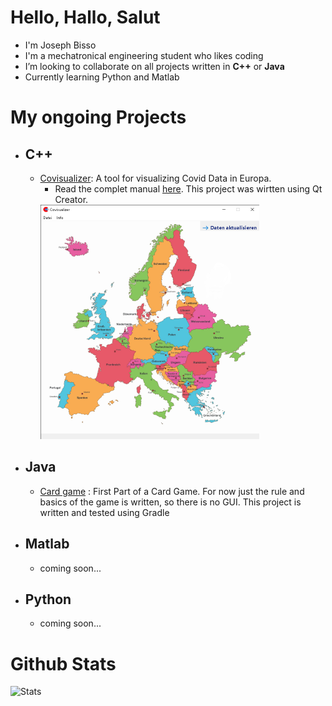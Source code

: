 # Hello, Hallo, Salut #
- I'm Joseph Bisso
- I'm a mechatronical engineering student who likes coding
- I’m looking to collaborate on all projects written in **C++** or **Java**
- Currently learning Python and Matlab

# My ongoing Projects #
- ## C++ ##
  - [Covisualizer](https://github.com/JosephBisso/Starlink): A tool for visualizing Covid Data in Europa. 
    - Read the complet manual [here](https://github.com/JosephBisso/Starlink/blob/master/manual%20instruction/Anleitung.pdf). This project was wirtten using Qt Creator.
    <img src="https://github.com/JosephBisso/Starlink/blob/master/manual%20instruction/Covisualizer%2019.08.2020%2015_31_03.png" width="350">
    
- ## Java ##
  - [Card game](https://github.com/JosephBisso/Java_Poject) : First Part of a Card Game. For now just the rule and basics of the game is written, so there is no GUI. This project is written and tested using Gradle

- ## Matlab ##
  - coming soon...
  
- ## Python ##
  - coming soon... 
  
# Github Stats #
![Stats](https://github-readme-stats.vercel.app/api?username=JosephBisso&&show_icons=true&title_color=ffffff&icon_color=bb2acf&text_color=daf7dc&bg_color=151515)

<!---
JosephBisso/JosephBisso is a ✨ special ✨ repository because its `README.md` (this file) appears on your GitHub profile.
You can click the Preview link to take a look at your changes.
--->

